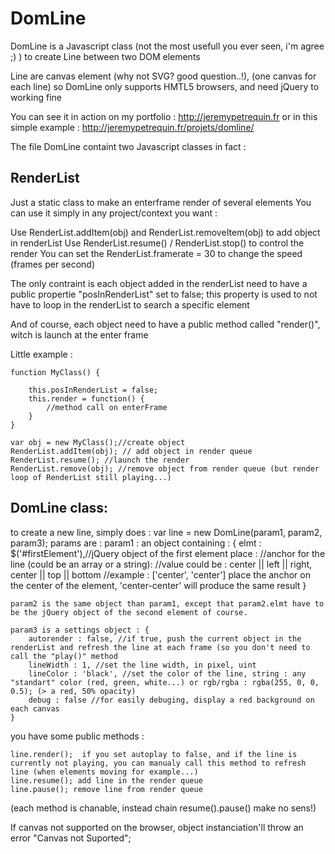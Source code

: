 DomLine
=============
DomLine is a Javascript class (not the most usefull you ever seen, i'm agree ;) ) to create Line between two DOM elements

Line are canvas element (why not SVG? good question..!), (one canvas for each line) so DomLine only supports HMTL5 browsers, and need jQuery to working fine

You can see it in action on my portfolio : http://jeremypetrequin.fr
or in this simple example : http://jeremypetrequin.fr/projets/domline/


The file DomLine containt two Javascript classes in fact :

RenderList 
---------

Just a static class to make an enterframe render of several elements
You can use it simply in any project/context you want : 

Use RenderList.addItem(obj) and RenderList.removeItem(obj) to add object in renderList
Use RenderList.resume() / RenderList.stop() to control the render
You can set the RenderList.framerate = 30 to change the speed (frames per second)

The only contraint is each object added in the renderList need to have a public propertie "posInRenderList" set to false;
this property is used to not have to loop in the renderList to search a specific element

And of course, each object need to have a public method called "render()", witch is launch at the enter frame

Little example :

    function MyClass() {

        this.posInRenderList = false;
        this.render = function() {
            //method call on enterFrame
        }   
    }

    var obj = new MyClass();//create object
    RenderList.addItem(obj); // add object in render queue
    RenderList.resume(); //launch the render
    RenderList.remove(obj); //remove object from render queue (but render loop of RenderList still playing...)

DomLine class:
-------------

to create a new line, simply does :
    var line = new DomLine(param1, param2, param3);
params are :
    param1 : an object containing : {
        elmt : $('#firstElement'),//jQuery object of the first element 
        place : //anchor for the line (could be an array or a string):
                    //value could be : center || left || right, center || top || bottom
                    //example : ['center', 'center'] place the anchor on the center of the element, 'center-center' will produce the same result
    }

    param2 is the same object than param1, except that param2.elmt have to be the jQuery object of the second element of course.

    param3 is a settings object : {
        autorender : false, //if true, push the current object in the renderList and refresh the line at each frame (so you don't need to call the "play()" method
        lineWidth : 1, //set the line width, in pixel, uint
        lineColor : 'black', //set the color of the line, string : any "standart" color (red, green, white...) or rgb/rgba : rgba(255, 0, 0, 0.5); (> a red, 50% opacity)
        debug : false //for easily debuging, display a red background on each canvas
    }

you have some public methods :

    line.render();  if you set autoplay to false, and if the line is currently not playing, you can manualy call this method to refresh line (when elements moving for example...)
    line.resume(); add line in the render queue
    line.pause(); remove line from render queue

(each method is chanable, instead chain resume().pause() make no sens!)

If canvas not supported on the browser, object instanciation'll throw an error "Canvas not Suported";



